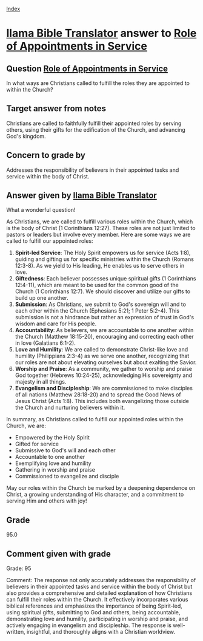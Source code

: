 
[Index](../../index.md)
# [llama Bible Translator](../../answering_models/llama_Bible_Translator.md) answer to [Role of Appointments in Service](../../questions/Role_of_Appointments_in_Service.md)

## Question [Role of Appointments in Service](../../questions/Role_of_Appointments_in_Service.md)
In what ways are Christians called to fulfill the roles they are appointed to within the Church?

## Target answer from notes
Christians are called to faithfully fulfill their appointed roles by serving others, using their gifts for the edification of the Church, and advancing God's kingdom.

## Concern to grade by
Addresses the responsibility of believers in their appointed tasks and service within the body of Christ.

## Answer given by [llama Bible Translator](../../answering_models/llama_Bible_Translator.md)
What a wonderful question!

As Christians, we are called to fulfill various roles within the Church, which is the body of Christ (1 Corinthians 12:27). These roles are not just limited to pastors or leaders but involve every member. Here are some ways we are called to fulfill our appointed roles:

1. **Spirit-led Service**: The Holy Spirit empowers us for service (Acts 1:8), guiding and gifting us for specific ministries within the Church (Romans 12:3-8). As we yield to His leading, He enables us to serve others in love.
2. **Giftedness**: Each believer possesses unique spiritual gifts (1 Corinthians 12:4-11), which are meant to be used for the common good of the Church (1 Corinthians 12:7). We should discover and utilize our gifts to build up one another.
3. **Submission**: As Christians, we submit to God's sovereign will and to each other within the Church (Ephesians 5:21; 1 Peter 5:2-4). This submission is not a hindrance but rather an expression of trust in God's wisdom and care for His people.
4. **Accountability**: As believers, we are accountable to one another within the Church (Matthew 18:15-20), encouraging and correcting each other in love (Galatians 6:1-2).
5. **Love and Humility**: We are called to demonstrate Christ-like love and humility (Philippians 2:3-4) as we serve one another, recognizing that our roles are not about elevating ourselves but about exalting the Savior.
6. **Worship and Praise**: As a community, we gather to worship and praise God together (Hebrews 10:24-25), acknowledging His sovereignty and majesty in all things.
7. **Evangelism and Discipleship**: We are commissioned to make disciples of all nations (Matthew 28:18-20) and to spread the Good News of Jesus Christ (Acts 1:8). This includes both evangelizing those outside the Church and nurturing believers within it.

In summary, as Christians called to fulfill our appointed roles within the Church, we are:

* Empowered by the Holy Spirit
* Gifted for service
* Submissive to God's will and each other
* Accountable to one another
* Exemplifying love and humility
* Gathering in worship and praise
* Commissioned to evangelize and disciple

May our roles within the Church be marked by a deepening dependence on Christ, a growing understanding of His character, and a commitment to serving Him and others with joy!

## Grade
95.0

## Comment given with grade
Grade: 95

Comment: The response not only accurately addresses the responsibility of believers in their appointed tasks and service within the body of Christ but also provides a comprehensive and detailed explanation of how Christians can fulfill their roles within the Church. It effectively incorporates various biblical references and emphasizes the importance of being Spirit-led, using spiritual gifts, submitting to God and others, being accountable, demonstrating love and humility, participating in worship and praise, and actively engaging in evangelism and discipleship. The response is well-written, insightful, and thoroughly aligns with a Christian worldview.
